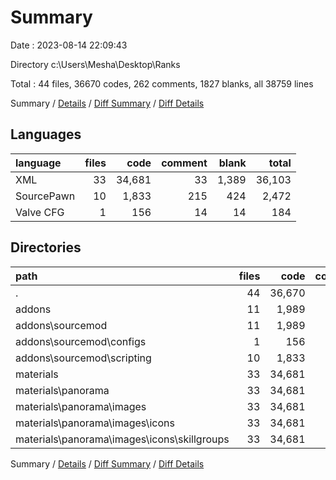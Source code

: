 # Summary

Date : 2023-08-14 22:09:43

Directory c:\\Users\\Mesha\\Desktop\\Ranks

Total : 44 files,  36670 codes, 262 comments, 1827 blanks, all 38759 lines

Summary / [Details](details.md) / [Diff Summary](diff.md) / [Diff Details](diff-details.md)

## Languages
| language | files | code | comment | blank | total |
| :--- | ---: | ---: | ---: | ---: | ---: |
| XML | 33 | 34,681 | 33 | 1,389 | 36,103 |
| SourcePawn | 10 | 1,833 | 215 | 424 | 2,472 |
| Valve CFG | 1 | 156 | 14 | 14 | 184 |

## Directories
| path | files | code | comment | blank | total |
| :--- | ---: | ---: | ---: | ---: | ---: |
| . | 44 | 36,670 | 262 | 1,827 | 38,759 |
| addons | 11 | 1,989 | 229 | 438 | 2,656 |
| addons\\sourcemod | 11 | 1,989 | 229 | 438 | 2,656 |
| addons\\sourcemod\\configs | 1 | 156 | 14 | 14 | 184 |
| addons\\sourcemod\\scripting | 10 | 1,833 | 215 | 424 | 2,472 |
| materials | 33 | 34,681 | 33 | 1,389 | 36,103 |
| materials\\panorama | 33 | 34,681 | 33 | 1,389 | 36,103 |
| materials\\panorama\\images | 33 | 34,681 | 33 | 1,389 | 36,103 |
| materials\\panorama\\images\\icons | 33 | 34,681 | 33 | 1,389 | 36,103 |
| materials\\panorama\\images\\icons\\skillgroups | 33 | 34,681 | 33 | 1,389 | 36,103 |

Summary / [Details](details.md) / [Diff Summary](diff.md) / [Diff Details](diff-details.md)